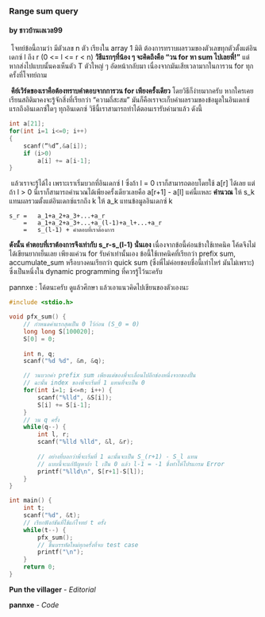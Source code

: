 ### Range sum query 
#### by ชาวบ้านเลเวล99
​	โจทย์ข้อนี้ถามว่า มีตัวเลข n ตัว เรียงใน array 1  มิติ ต้องการทราบผลรวมของตัวเลขทุกตัวตั้งแต่อินเดกซ์ l ถึง r (0 <= l <= r < n) 
​	**วิธีแรกๆที่น้อง ๆ จะคิดถึงคือ “วน for หา sum ไปเลยพี่!”** แต่หากส่งไปแบบนั้นคงเห็นตัว T ตัวใหญ่ ๆ อัดหน้ากลับมา เนื่องจากมันเสียเวลามากในการวน for ทุกครั้งที่โจทย์ถาม 

​	**คีย์เวิร์ดของเราคือต้องทราบคำตอบจากการวน for เพียงครั้งเดียว** โดยวิธีก็ง่ายมากครับ หากใครเคยเรียนสถิติมาคงจะรู้จักสิ่งที่เรียกว่า “ความถี่สะสม” มันก็คือเราจะเก็บค่าผลรวมของข้อมูลในอินเดกซ์แรกถึงอินเดกซ์ใดๆ ทุกอินเดกซ์ วิธีนี้เราสามารถทำได้ตอนเรารับค่ามาแล้ว ดังนี้

``` c
int a[21];
for(int i=1 i<=0; i++)
{
	scanf(“%d”,&a[i]);
    if (i>0)
    	a[i] += a[i-1];
}
```

​	แล้วเราจะรู้ได้ไง เพราะเราเริ่มบวกที่อินเดกซ์ l ซึ่งถ้า l = 0 เราก็สามารถตอบโดยใช้ a[r] ได้เลย แต่ถ้า l > 0 นี่เราก็สามารถคำนวณได้เพียงครั้งเดียวเลยคือ a[r+1] - a[l] แค่นี้เเหละ
**คำนวณ**
ให้ s_k แทนผลรวมตั้งแต่อินเดกซ์แรกถึง k
ให้ a_k แทนข้อมูลอินเดกซ์ k

``` text
s_r	= 	a_1+a_2+a_3+...+a_r
	= 	a_1+a_2+a_3+...+a_(l-1)+a_l+...+a_r
	= 	s_(l-1) + คำตอบที่เราต้องการ
```

**ดังนั้น คำตอบที่เราต้องการจึงเท่ากับ s_r-s_(l-1) นั่นเอง**
​	เนื่องจากข้อนี้ค่อนข้างใช้เทคนิค โค้ดจึงไม่ได้เขียนยากเย็นเลย เพียงแค่วน for รับค่าเท่านั้นเอง
ข้อนี้ใช้เทคนิคที่เรียกว่า prefix sum, accumulate_sum หรือบางคนเรียกว่า quick sum (ซึ่งพี่ไม่ค่อยชอบชื่อนี้เท่าไหร่ มันไม่เพราะ) ซึ่งเป็นหนึ่งใน dynamic programming ที่ควรรู้ไว้นะครับ

pannxe : โค้ตนะครับ ดูแล้วศึกษา แล้วเอาแนวคิดไปเขียนของตัวเองนะ

``` c
#include <stdio.h>

void pfx_sum() {
    // กำหนดค่าแรกสุดเป็น 0 ไว้ก่อน (S_0 = 0)
    long long S[100020];
    S[0] = 0;
    
    int n, q;
    scanf("%d %d", &n, &q);

    // วนบวกค่า prefix sum เพียงแต่ของพี่จะเลื่อนไปอีกช่องหนึ่งจากของปั้น
    // ฉะนั้น index ของพี่จะเริ่มที่ 1 แทนที่จะเป็น 0
    for(int i=1; i<=n; i++) {
        scanf("%lld", &S[i]);
        S[i] += S[i-1];
    }
    // วน q ครั้ง
    while(q--) {
        int l, r;
        scanf("%lld %lld", &l, &r);
        
        // อย่างที่บอกว่าพี่จะเริ่มที่ 1 ฉะนั้นจะเป็น S_(r+1) - S_l แทน
        // แบบนี้จะแก้ปัญหาถ้า l เป็น 0 แล้ว l-1 = -1 ซึ่งทำให้โปรแกรม Error
        printf("%lld\n", S[r+1]-S[l]);
    }
}

int main() {
    int t;
    scanf("%d", &t);
    // เรียกฟังก์ชันที่ใช้แก้โจทย์ t ครั้ง
    while(t--) {
        pfx_sum();
        // ขึ้นบรรทัดใหม่ทุกครั้งที่จบ test case
        printf("\n");
    }
    return 0;
}

```

**Pun the villager** 	- *Editorial*

**pannxe** 			- *Code*
